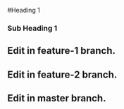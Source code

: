 #Heading 1

### Sub Heading 1

## Edit in feature-1 branch.

## Edit in feature-2 branch.

## Edit in master branch.

